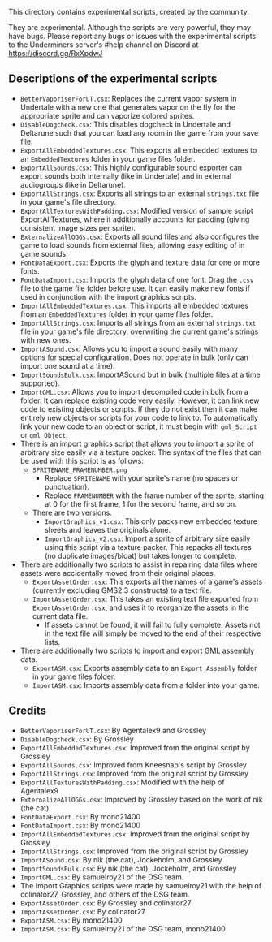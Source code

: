 ﻿This directory contains experimental scripts, created by the community.

They are experimental. 
Although the scripts are very powerful, they may have bugs. 
Please report any bugs or issues with the experimental scripts to the Underminers server's #help channel on Discord at https://discord.gg/RxXpdwJ

## Descriptions of the experimental scripts

- `BetterVaporiserForUT.csx`: Replaces the current vapor system in Undertale with a new one that generates vapor on the fly for the appropriate sprite and can vaporize colored sprites.
- `DisableDogcheck.csx`: This disables dogcheck in Undertale and Deltarune such that you can load any room in the game from your save file.
- `ExportAllEmbeddedTextures.csx`: This exports all embedded textures to an `EmbeddedTextures` folder in your game files folder.
- `ExportAllSounds.csx`: This highly configurable sound exporter can export sounds both internally (like in Undertale) and in external audiogroups (like in Deltarune).
- `ExportAllStrings.csx`: Exports all strings to an external `strings.txt` file in your game's file directory.
- `ExportAllTexturesWithPadding.csx`: Modified version of sample script ExportAllTextures, where it additionally accounts for padding (giving consistent image sizes per sprite).
- `ExternalizeAllOGGs.csx`: Exports all sound files and also configures the game to load sounds from external files, allowing easy editing of in game sounds.
- `FontDataExport.csx`: Exports the glyph and texture data for one or more fonts.
- `FontDataImport.csx`: Imports the glyph data of one font. Drag the `.csv` file to the game file folder before use. It can easily make new fonts if used in conjunction with the import graphics scripts.
- `ImportAllEmbeddedTextures.csx`: This imports all embedded textures from an `EmbeddedTextures` folder in your game files folder.
- `ImportAllStrings.csx`: Imports all strings from an external `strings.txt` file in your game's file directory, overwriting the current game's strings with new ones.
- `ImportASound.csx`: Allows you to import a sound easily with many options for special configuration. Does not operate in bulk (only can import one sound at a time).
- `ImportSoundsBulk.csx`: ImportASound but in bulk (multiple files at a time supported).
- `ImportGML.csx`: Allows you to import decompiled code in bulk from a folder. It can replace existing code very easily. However, it can link new code to existing objects or scripts. If they do not exist then it can make entirely new objects or scripts for your code to link to. To automatically link your new code to an object or script, it must begin with `gml_Script` or `gml_Object`.
- There is an import graphics script that allows you to import a sprite of arbitrary size easily via a texture packer. The syntax of the files that can be used with this script is as follows:        
    * `SPRITENAME_FRAMENUMBER.png`
        - Replace `SPRITENAME` with your sprite's name (no spaces or punctuation). 
        - Replace `FRAMENUMBER` with the frame number of the sprite, starting at 0 for the first frame, 1 for the second frame, and so on.
    * There are two versions.
        - `ImportGraphics_v1.csx`: This only packs new embedded texture sheets and leaves the originals alone.
        - `ImportGraphics_v2.csx`: Import a sprite of arbitrary size easily using this script via a texture packer. This repacks all textures (no duplicate images/bloat) but takes longer to complete.
- There are additionally two scripts to assist in repairing data files where assets were accidentally moved from their original places.
    * `ExportAssetOrder.csx`: This exports all the names of a game's assets (currently excluding GMS2.3 constructs) to a text file.
    * `ImportAssetOrder.csx`: This takes an existing text file exported from `ExportAssetOrder.csx`, and uses it to reorganize the assets in the current data file.
        - If assets cannot be found, it will fail to fully complete. Assets not in the text file will simply be moved to the end of their respective lists.
- There are additionally two scripts to import and export GML assembly data.
    * `ExportASM.csx`: Exports assembly data to an `Export_Assembly` folder in your game files folder.
    * `ImportASM.csx`: Imports assembly data from a folder into your game.

## Credits

- `BetterVaporiserForUT.csx`: By Agentalex9 and Grossley
- `DisableDogcheck.csx`: By Grossley
- `ExportAllEmbeddedTextures.csx`: Improved from the original script by Grossley
- `ExportAllSounds.csx`: Improved from Kneesnap's script by Grossley
- `ExportAllStrings.csx`: Improved from the original script by Grossley
- `ExportAllTexturesWithPadding.csx`: Modified with the help of Agentalex9
- `ExternalizeAllOGGs.csx`: Improved by Grossley based on the work of nik (the cat)
- `FontDataExport.csx`: By mono21400
- `FontDataImport.csx`: By mono21400
- `ImportAllEmbeddedTextures.csx`: Improved from the original script by Grossley
- `ImportAllStrings.csx`: Improved from the original script by Grossley
- `ImportASound.csx`: By nik (the cat), Jockeholm, and Grossley
- `ImportSoundsBulk.csx`: By nik (the cat), Jockeholm, and Grossley
- `ImportGML.csx`: By samuelroy21 of the DSG team.
- The Import Graphics scripts were made by samuelroy21 with the help of colinator27, Grossley, and others of the DSG team.
- `ExportAssetOrder.csx`: By Grossley and colinator27
- `ImportAssetOrder.csx`: By colinator27
- `ExportASM.csx`: By mono21400
- `ImportASM.csx`: By samuelroy21 of the DSG team, mono21400
